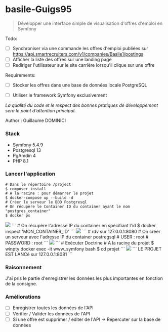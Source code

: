 # basile-Guigs95

> Développer une interface simple de visualisation d'offres d'emploi en Symfony

Todo:
- [ ] Synchroniser via une commande les offres d'emploi publiées sur https://api.smartrecruiters.com/v1/companies/Basile1/postings
- [ ] Afficher la liste des offres sur une landing page
- [ ] Rediriger l'utilisateur sur le site carrière lorsqu'il clique sur une offre

Requirements:
- [ ] Stocker les offres dans une base de données locale PostgreSQL
- [ ] Utiliser le framework Symfony exclusivement


*La qualité du code et le respect des bonnes pratiques de développement sera le point d'attention principal.*

Author : Guillaume DOMINICI
### Stack
- Symfony 5.4.9
- Postgresql 13
- PgAmdin 4
- PHP 8.1

### Lancer l'application
```
# Dans le répertoire /project
$ composer install
# A la racine : pour démarrer le projet
$ docker-compose up --build -d
# Créer le serveur le BDD Postgresql
# On récupère le Container ID du container ayant le nom "postgres_container"
$ docker ps
```
<img src="2022-11-20_14h03_17.png">
```
# On récupère l'adresse IP du container en spécifiant l'id
$ docker inspect 'MON_CONTAINER_ID'
```

<img src="2022-11-20_14h05_47.png">
```
# rdv sur 127.0.0.1:8080 
# On créer un serveur avec l'adresse IP du container postregsql
# USER : root
# PASSWORD : root 
```
<img src="2022-11-20_14h23_43.png">
```
# Exécuter Doctrine
# A la racine du projet 
$ winpty docker exec -it www_symfony bash
$ cd projet
```
<img src="2022-11-20_14h08_19.png">
```
LE PROJET EST LANCé sur 127.0.0.1:8081
```

### Raisonnement
J'ai pris le partie d'enregistrer les données les plus importantes en fonction de la consigne. 

### Améliorations
- [ ] Enregistrer toutes les données de l'API
- [ ] Vérifier / Valider les données de l'API
- [ ] Si une offre est supprimer / editer de l'API -> Répercuter sur la base de données
